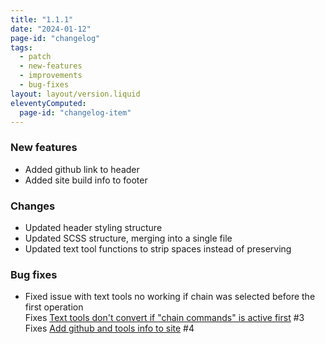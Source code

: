 ```yaml
---
title: "1.1.1"
date: "2024-01-12"
page-id: "changelog"
tags: 
  - patch
  - new-features
  - improvements
  - bug-fixes
layout: layout/version.liquid
eleventyComputed:
  page-id: "changelog-item"
---
```

### New features
- Added github link to header
- Added site build info to footer

### Changes
- Updated header styling structure
- Updated SCSS structure, merging into a single file
- Updated text tool functions to strip spaces instead of preserving

### Bug fixes
- Fixed issue with text tools no working if chain was selected before the first operation   
Fixes [Text tools don't convert if "chain commands" is active first](https://github.com/stickerboy/convrtrjs/issues/3) #3  
Fixes [Add github and tools info to site](https://github.com/stickerboy/convrtrjs/issues/4) #4